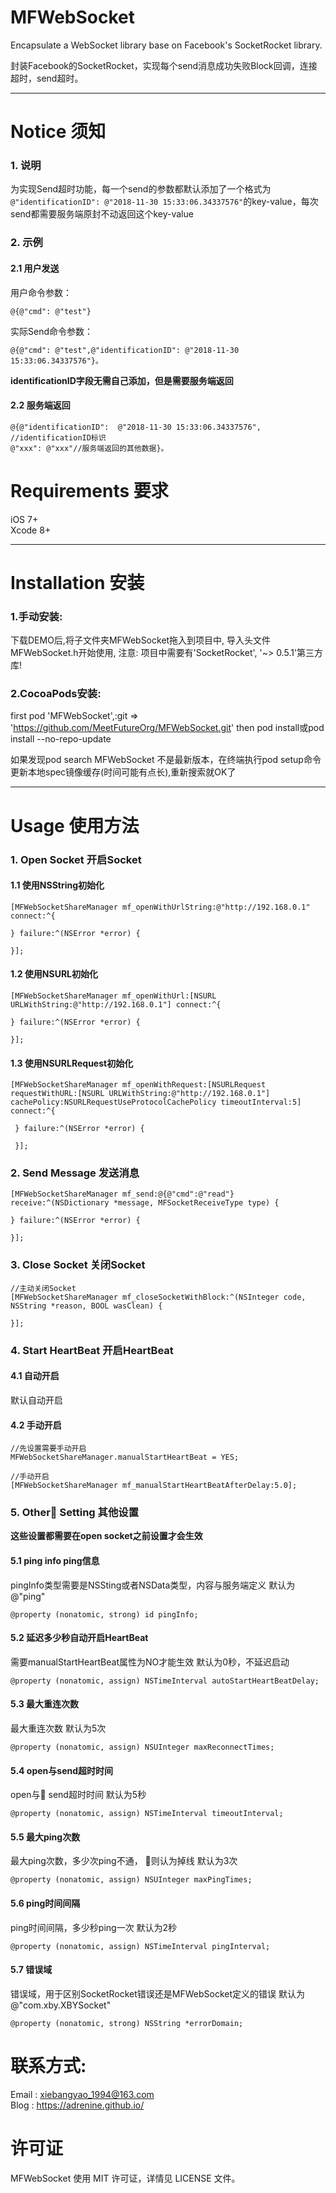 # MFWebSocket
Encapsulate a WebSocket library base on Facebook's SocketRocket library.

封装Facebook的SocketRocket，实现每个send消息成功失败Block回调，连接超时，send超时。

***

# Notice 须知
### 1. 说明 
为实现Send超时功能，每一个send的参数都默认添加了一个格式为`@"identificationID": @"2018-11-30 15:33:06.34337576"`的key-value，每次send都需要服务端原封不动返回这个key-value

### 2. 示例
#### 2.1 用户发送
用户命令参数：
```oc
@{@"cmd": @"test"}
```
实际Send命令参数：
```oc
@{@"cmd": @"test",@"identificationID": @"2018-11-30 15:33:06.34337576"}。
```
**identificationID字段无需自己添加，但是需要服务端返回**
#### 2.2 服务端返回
```oc
@{@"identificationID":  @"2018-11-30 15:33:06.34337576",  //identificationID标识
@"xxx": @"xxx"//服务端返回的其他数据}。
```

# Requirements 要求
iOS 7+</br>
Xcode 8+

***

# Installation 安装
### 1.手动安装:
下载DEMO后,将子文件夹MFWebSocket拖入到项目中, 导入头文件MFWebSocket.h开始使用, 注意: 项目中需要有'SocketRocket', '~> 0.5.1'第三方库!

### 2.CocoaPods安装:
first pod 'MFWebSocket',:git => 'https://github.com/MeetFutureOrg/MFWebSocket.git' 
then pod install或pod install --no-repo-update

如果发现pod search MFWebSocket 不是最新版本，在终端执行pod setup命令更新本地spec镜像缓存(时间可能有点长),重新搜索就OK了

***

# Usage 使用方法
### 1. Open Socket 开启Socket
#### 1.1 使用NSString初始化
```oc
[MFWebSocketShareManager mf_openWithUrlString:@"http://192.168.0.1" connect:^{
        
} failure:^(NSError *error) {
        
}];
```

#### 1.2 使用NSURL初始化
```oc
[MFWebSocketShareManager mf_openWithUrl:[NSURL URLWithString:@"http://192.168.0.1"] connect:^{
        
} failure:^(NSError *error) {
        
}];
```
#### 1.3 使用NSURLRequest初始化
```oc
[MFWebSocketShareManager mf_openWithRequest:[NSURLRequest requestWithURL:[NSURL URLWithString:@"http://192.168.0.1"] cachePolicy:NSURLRequestUseProtocolCachePolicy timeoutInterval:5] connect:^{
        
 } failure:^(NSError *error) {
        
 }];
```

### 2. Send Message 发送消息
```oc
[MFWebSocketShareManager mf_send:@{@"cmd":@"read"} receive:^(NSDictionary *message, MFSocketReceiveType type) {
    
} failure:^(NSError *error) {
        
}];

```

### 3. Close Socket 关闭Socket
```oc
//主动关闭Socket
[MFWebSocketShareManager mf_closeSocketWithBlock:^(NSInteger code, NSString *reason, BOOL wasClean) {
        
}];
```

### 4. Start HeartBeat 开启HeartBeat
#### 4.1 自动开启
默认自动开启
#### 4.2 手动开启
```oc
//先设置需要手动开启
MFWebSocketShareManager.manualStartHeartBeat = YES;

//手动开启
[MFWebSocketShareManager mf_manualStartHeartBeatAfterDelay:5.0];

```

### 5. Other Setting 其他设置
**这些设置都需要在open socket之前设置才会生效**

#### 5.1 ping info ping信息
pingInfo类型需要是NSSting或者NSData类型，内容与服务端定义
默认为@"ping"
```oc
@property (nonatomic, strong) id pingInfo;
```
#### 5.2 延迟多少秒自动开启HeartBeat
需要manualStartHeartBeat属性为NO才能生效
默认为0秒，不延迟启动
```oc
@property (nonatomic, assign) NSTimeInterval autoStartHeartBeatDelay;
```
#### 5.3 最大重连次数
最大重连次数
默认为5次
```oc
@property (nonatomic, assign) NSUInteger maxReconnectTimes;
```
#### 5.4 open与send超时时间
open与 send超时时间
默认为5秒
```oc
@property (nonatomic, assign) NSTimeInterval timeoutInterval;
```
#### 5.5 最大ping次数
最大ping次数，多少次ping不通， 则认为掉线
默认为3次
```oc
@property (nonatomic, assign) NSUInteger maxPingTimes;
```
#### 5.6 ping时间间隔
ping时间间隔，多少秒ping一次
默认为2秒
```oc
@property (nonatomic, assign) NSTimeInterval pingInterval;
```
#### 5.7 错误域
错误域，用于区别SocketRocket错误还是MFWebSocket定义的错误
默认为@"com.xby.XBYSocket" 
```oc
@property (nonatomic, strong) NSString *errorDomain;
```

# 联系方式:
Email : xiebangyao_1994@163.com</br>
Blog : https://adrenine.github.io/

# 许可证
MFWebSocket 使用 MIT 许可证，详情见 LICENSE 文件。